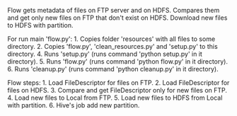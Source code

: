Flow gets metadata of files on FTP server and on HDFS.
Compares them and get only new files on FTP that don't exist on HDFS.
Download new files to HDFS with partition.

For run main 'flow.py':
    1. Copies folder 'resources' with all files to some directory.
    2. Copies 'flow.py', 'clean_resources.py' and 'setup.py' to this directory.
    4. Runs 'setup.py' (runs command 'python setup.py' in it directory).
    5. Runs 'flow.py' (runs command 'python flow.py' in it directory).
    6. Runs 'cleanup.py' (runs command 'python cleanup.py' in it directory).

Flow steps:
    1. Load FileDescriptor for files on FTP.
    2. Load FileDescriptor for files on HDFS.
    3. Compare and get FileDescriptor only for new files on FTP.
    4. Load new files to Local from FTP.
    5. Load new files to HDFS from Local with partition.
    6. Hive's job add new partition.